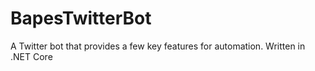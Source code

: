 # BapesTwitterBot
A Twitter bot that provides a few key features for automation. Written in .NET Core
